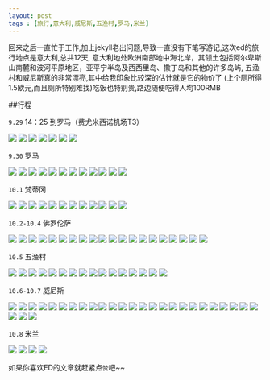 ```yaml
---
layout: post
tags : [旅行,意大利,威尼斯,五渔村,罗马,米兰]
---
```


回来之后一直忙于工作,加上jekyll老出问题,导致一直没有下笔写游记,这次ed的旅行地点是意大利,总共12天,
意大利地处欧洲南部地中海北岸，其领土包括阿尔卑斯山南麓和波河平原地区，亚平宁半岛及西西里岛、撒丁岛和其他的许多岛屿,
五渔村和威尼斯真的非常漂亮,其中给我印象比较深的估计就是它的物价了
(上个厕所得1.5欧元,而且厕所特别难找)吃饭也特别贵,路边随便吃得人均100RMB

##行程

`9.29`  14：25 到罗马（费尤米西诺机场T3）

<img class='pic' src='/assets/articles/2016-11-06/9.29/DSC8035.JPG' />
<img class='pic' src='/assets/articles/2016-11-06/9.29/DSC8043.JPG' />
<img class='pic' src='/assets/articles/2016-11-06/9.29/DSC8056.JPG' />
<img class='pic' src='/assets/articles/2016-11-06/9.29/DSC8062.JPG' />
<img class='pic' src='/assets/articles/2016-11-06/9.29/DSC8073.JPG' />
<img class='pic' src='/assets/articles/2016-11-06/9.29/DSC8104.JPG' />
<img class='pic' src='/assets/articles/2016-11-06/9.29/DSC8123.JPG' />

`9.30` 罗马

<img class='pic' src='/assets/articles/2016-11-06/9.30/DSC8284.JPG' />
<img class='pic' src='/assets/articles/2016-11-06/9.30/DSC8304.JPG' />
<img class='pic' src='/assets/articles/2016-11-06/9.30/DSC8310.JPG' />
<img class='pic' src='/assets/articles/2016-11-06/9.30/DSC8392.JPG' />
<img class='pic' src='/assets/articles/2016-11-06/9.30/DSC8400.JPG' />
<img class='pic' src='/assets/articles/2016-11-06/9.30/DSC8568.JPG' />
<img class='pic' src='/assets/articles/2016-11-06/9.30/DSC8442.JPG' />
<img class='pic' src='/assets/articles/2016-11-06/9.30/DSC8462.JPG' />
<img class='pic' src='/assets/articles/2016-11-06/9.30/DSC8475.JPG' />
<img class='pic' src='/assets/articles/2016-11-06/9.30/DSC8551.JPG' />
<img class='pic' src='/assets/articles/2016-11-06/9.30/DSC8484.JPG' />
<img class='pic' src='/assets/articles/2016-11-06/9.30/DSC8565.JPG' />


`10.1` 梵蒂冈

<img class='pic' src='/assets/articles/2016-11-06/10.1/DSC8612.JPG' />
<img class='pic' src='/assets/articles/2016-11-06/10.1/DSC8627.JPG' />
<img class='pic' src='/assets/articles/2016-11-06/10.1/DSC8634.JPG' />
<img class='pic' src='/assets/articles/2016-11-06/10.1/DSC8667.JPG' />
<img class='pic' src='/assets/articles/2016-11-06/10.1/DSC8677.JPG' />
<img class='pic' src='/assets/articles/2016-11-06/10.1/DSC8687.JPG' />
<img class='pic' src='/assets/articles/2016-11-06/10.1/DSC8718.JPG' />
<img class='pic' src='/assets/articles/2016-11-06/10.1/DSC8737.JPG' />
<img class='pic' src='/assets/articles/2016-11-06/10.1/DSC8747.JPG' />
<img class='pic' src='/assets/articles/2016-11-06/10.1/DSC8761.JPG' />
<img class='pic' src='/assets/articles/2016-11-06/10.1/DSC8775.JPG' />
<img class='pic' src='/assets/articles/2016-11-06/10.1/DSC8810.JPG' />


`10.2-10.4`  佛罗伦萨

<img class='pic' src='/assets/articles/2016-11-06/10.2/DSC8853.JPG' />
<img class='pic' src='/assets/articles/2016-11-06/10.2/DSC8884.JPG' />
<img class='pic' src='/assets/articles/2016-11-06/10.2/DSC8913.JPG' />
<img class='pic' src='/assets/articles/2016-11-06/10.2/DSC8936.JPG' />
<img class='pic' src='/assets/articles/2016-11-06/10.2/DSC8939.JPG' />
<img class='pic' src='/assets/articles/2016-11-06/10.3/DSC8995.JPG' />
<img class='pic' src='/assets/articles/2016-11-06/10.3/DSC9006.JPG' />
<img class='pic' src='/assets/articles/2016-11-06/10.3/DSC9068.JPG' />
<img class='pic' src='/assets/articles/2016-11-06/10.3/DSC9117.JPG' />
<img class='pic' src='/assets/articles/2016-11-06/10.3/DSC8978.JPG' />
<img class='pic' src='/assets/articles/2016-11-06/10.3/DSC9128.JPG' />
<img class='pic' src='/assets/articles/2016-11-06/10.3/DSC9156.JPG' />
<img class='pic' src='/assets/articles/2016-11-06/10.3/DSC9169.JPG' />
<img class='pic' src='/assets/articles/2016-11-06/10.3/DSC9227.JPG' />
<img class='pic' src='/assets/articles/2016-11-06/10.3/DSC9281.JPG' />
<img class='pic' src='/assets/articles/2016-11-06/10.3/DSC9309.JPG' />
<img class='pic' src='/assets/articles/2016-11-06/10.3/DSC9340.JPG' />
<img class='pic' src='/assets/articles/2016-11-06/10.3/DSC9379.JPG' />
<img class='pic' src='/assets/articles/2016-11-06/10.3/DSC9402.JPG' />
<img class='pic' src='/assets/articles/2016-11-06/10.3/DSC9248.JPG' />


`10.5` 五渔村

<img class='pic' src='/assets/articles/2016-11-06/10.4/DSC9428.JPG' />
<img class='pic' src='/assets/articles/2016-11-06/10.4/DSC9470.JPG' />
<img class='pic' src='/assets/articles/2016-11-06/10.4/DSC9476.JPG' />
<img class='pic' src='/assets/articles/2016-11-06/10.4/DSC9608.JPG' />
<img class='pic' src='/assets/articles/2016-11-06/10.4/DSC9574.JPG' />
<img class='pic' src='/assets/articles/2016-11-06/10.4/DSC9445.JPG' />
<img class='pic' src='/assets/articles/2016-11-06/10.4/DSC9541.JPG' />
<img class='pic' src='/assets/articles/2016-11-06/10.4/DSC9559.JPG' />
<img class='pic' src='/assets/articles/2016-11-06/10.4/DSC9584.JPG' />
<img class='pic' src='/assets/articles/2016-11-06/10.4/DSC9517.JPG' />
<img class='pic' src='/assets/articles/2016-11-06/10.4/DSC9627.JPG' />
<img class='pic' src='/assets/articles/2016-11-06/10.4/DSC9631.JPG' />
<img class='pic' src='/assets/articles/2016-11-06/10.4/DSC9639.JPG' />
<img class='pic' src='/assets/articles/2016-11-06/10.4/DSC9669.JPG' />
<img class='pic' src='/assets/articles/2016-11-06/10.4/DSC9679.JPG' />
<img class='pic' src='/assets/articles/2016-11-06/10.4/DSC9724.JPG' />

`10.6-10.7` 威尼斯

<img class='pic' src='/assets/articles/2016-11-06/10.6/DSC0203.JPG' />
<img class='pic' src='/assets/articles/2016-11-06/10.5/DSC9742.JPG' />
<img class='pic' src='/assets/articles/2016-11-06/10.5/DSC9780.JPG' />
<img class='pic' src='/assets/articles/2016-11-06/10.5/DSC9789.JPG' />
<img class='pic' src='/assets/articles/2016-11-06/10.5/DSC9784.JPG' />
<img class='pic' src='/assets/articles/2016-11-06/10.5/DSC9781.JPG' />
<img class='pic' src='/assets/articles/2016-11-06/10.5/DSC9817.JPG' />
<img class='pic' src='/assets/articles/2016-11-06/10.5/DSC9840.JPG' />
<img class='pic' src='/assets/articles/2016-11-06/10.5/DSC9882.JPG' />
<img class='pic' src='/assets/articles/2016-11-06/10.5/DSC9911.JPG' />
<img class='pic' src='/assets/articles/2016-11-06/10.5/DSC9927.JPG' />
<img class='pic' src='/assets/articles/2016-11-06/10.5/DSC9764.JPG' />
<img class='pic' src='/assets/articles/2016-11-06/10.6/DSC0002.JPG' />
<img class='pic' src='/assets/articles/2016-11-06/10.6/DSC0100.JPG' />
<img class='pic' src='/assets/articles/2016-11-06/10.6/DSC0032.JPG' />
<img class='pic' src='/assets/articles/2016-11-06/10.6/DSC0057.JPG' />
<img class='pic' src='/assets/articles/2016-11-06/10.6/DSC0065.JPG' />
<img class='pic' src='/assets/articles/2016-11-06/10.6/DSC0024.JPG' />
<img class='pic' src='/assets/articles/2016-11-06/10.6/DSC0267.JPG' />
<img class='pic' src='/assets/articles/2016-11-06/10.6/DSC0145.JPG' />
<img class='pic' src='/assets/articles/2016-11-06/10.6/DSC0129.JPG' />
<img class='pic' src='/assets/articles/2016-11-06/10.6/DSC0203.JPG' />
<img class='pic' src='/assets/articles/2016-11-06/10.6/DSC0320.JPG' />
<img class='pic' src='/assets/articles/2016-11-06/10.6/DSC0341.JPG' />
<img class='pic' src='/assets/articles/2016-11-06/10.6/DSC0349.JPG' />
<img class='pic' src='/assets/articles/2016-11-06/10.6/DSC0389.JPG' />
<img class='pic' src='/assets/articles/2016-11-06/10.6/DSC0418.JPG' />
<img class='pic' src='/assets/articles/2016-11-06/10.6/DSC9960.JPG' />



`10.8`  米兰

<img class='pic' src='/assets/articles/2016-11-06/10.7/DSC0435.JPG' />
<img class='pic' src='/assets/articles/2016-11-06/10.7/DSC0441.JPG' />
<img class='pic' src='/assets/articles/2016-11-06/10.7/DSC0456.JPG' />
<img class='pic' src='/assets/articles/2016-11-06/10.7/DSC0458.JPG' />



如果你喜欢ED的文章就赶紧点`赞`吧~~
